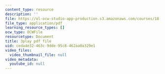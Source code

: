 ```yaml
---
content_type: resource
description: ''
file: https://ol-ocw-studio-app-production.s3.amazonaws.com/courses/18-03sc-differential-equations-fall-2011/ceda4e32463c9dde95c8462aa0a329e1_Y9_zrupnz0Q.pdf
file_type: application/pdf
learning_resource_types: []
ocw_type: OCWFile
resourcetype: Document
title: 3play pdf file
uid: ceda4e32-463c-9dde-95c8-462aa0a329e1
video_files:
  video_thumbnail_file: null
video_metadata:
  youtube_id: null
---
```


